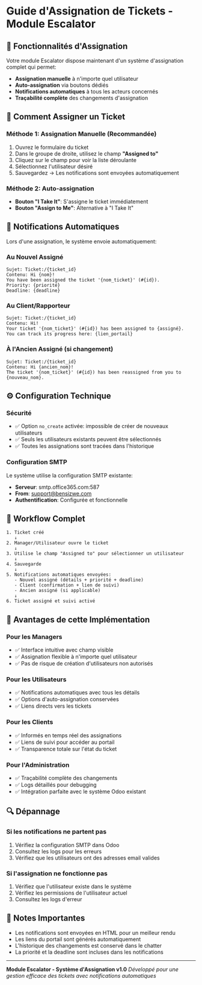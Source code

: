 # Guide d'Assignation de Tickets - Module Escalator

## 🎯 Fonctionnalités d'Assignation

Votre module Escalator dispose maintenant d'un système d'assignation complet qui permet:
- **Assignation manuelle** à n'importe quel utilisateur
- **Auto-assignation** via boutons dédiés
- **Notifications automatiques** à tous les acteurs concernés
- **Traçabilité complète** des changements d'assignation

## 🔧 Comment Assigner un Ticket

### Méthode 1: Assignation Manuelle (Recommandée)
1. Ouvrez le formulaire du ticket
2. Dans le groupe de droite, utilisez le champ **"Assigned to"**
3. Cliquez sur le champ pour voir la liste déroulante
4. Sélectionnez l'utilisateur désiré
5. Sauvegardez → Les notifications sont envoyées automatiquement

### Méthode 2: Auto-assignation
- **Bouton "I Take It"**: S'assigne le ticket immédiatement
- **Bouton "Assign to Me"**: Alternative à "I Take It"

## 📧 Notifications Automatiques

Lors d'une assignation, le système envoie automatiquement:

### Au Nouvel Assigné
```
Sujet: Ticket:/{ticket_id}
Contenu: Hi {nom}!
You have been assigned the ticket '{nom_ticket}' (#{id}).
Priority: {priorité}
Deadline: {deadline}
```

### Au Client/Rapporteur
```
Sujet: Ticket:/{ticket_id}
Contenu: Hi!
Your ticket '{nom_ticket}' (#{id}) has been assigned to {assigné}.
You can track its progress here: {lien_portail}
```

### À l'Ancien Assigné (si changement)
```
Sujet: Ticket:/{ticket_id}
Contenu: Hi {ancien_nom}!
The ticket '{nom_ticket}' (#{id}) has been reassigned from you to {nouveau_nom}.
```

## ⚙️ Configuration Technique

### Sécurité
- ✅ Option `no_create` activée: impossible de créer de nouveaux utilisateurs
- ✅ Seuls les utilisateurs existants peuvent être sélectionnés
- ✅ Toutes les assignations sont tracées dans l'historique

### Configuration SMTP
Le système utilise la configuration SMTP existante:
- **Serveur**: smtp.office365.com:587
- **From**: support@bensizwe.com
- **Authentification**: Configurée et fonctionnelle

## 🔄 Workflow Complet

```
1. Ticket créé
   ↓
2. Manager/Utilisateur ouvre le ticket
   ↓
3. Utilise le champ "Assigned to" pour sélectionner un utilisateur
   ↓
4. Sauvegarde
   ↓
5. Notifications automatiques envoyées:
   - Nouvel assigné (détails + priorité + deadline)
   - Client (confirmation + lien de suivi)
   - Ancien assigné (si applicable)
   ↓
6. Ticket assigné et suivi activé
```

## 🎯 Avantages de cette Implémentation

### Pour les Managers
- ✅ Interface intuitive avec champ visible
- ✅ Assignation flexible à n'importe quel utilisateur
- ✅ Pas de risque de création d'utilisateurs non autorisés

### Pour les Utilisateurs
- ✅ Notifications automatiques avec tous les détails
- ✅ Options d'auto-assignation conservées
- ✅ Liens directs vers les tickets

### Pour les Clients
- ✅ Informés en temps réel des assignations
- ✅ Liens de suivi pour accéder au portail
- ✅ Transparence totale sur l'état du ticket

### Pour l'Administration
- ✅ Traçabilité complète des changements
- ✅ Logs détaillés pour debugging
- ✅ Intégration parfaite avec le système Odoo existant

## 🔍 Dépannage

### Si les notifications ne partent pas
1. Vérifiez la configuration SMTP dans Odoo
2. Consultez les logs pour les erreurs
3. Vérifiez que les utilisateurs ont des adresses email valides

### Si l'assignation ne fonctionne pas
1. Vérifiez que l'utilisateur existe dans le système
2. Vérifiez les permissions de l'utilisateur actuel
3. Consultez les logs d'erreur

## 📝 Notes Importantes

- Les notifications sont envoyées en HTML pour un meilleur rendu
- Les liens du portail sont générés automatiquement
- L'historique des changements est conservé dans le chatter
- La priorité et la deadline sont incluses dans les notifications

---

**Module Escalator - Système d'Assignation v1.0**
*Développé pour une gestion efficace des tickets avec notifications automatiques*
